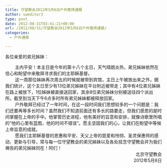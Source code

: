 ```yaml
---
title: 守望教会2012年5月6日户外敬拜通报
author: sweditor3
type: post
date: 2012-08-31T03:41:21+00:00
url: /2012/08/31/守望教会2012年5月6日户外敬拜通报/
categories:
  - 户外通报

---
```

各位亲爱的弟兄姊妹：

<div>
</div>

<div>
          主内平安！本主日是今年的第十八个主日，天气晴朗炎热，弟兄姊妹依然在信心和盼望中来敬拜寻求我们的主耶稣基督。
</div>

<div>
</div>

<div>
          这一周那位姊妹再次周五的时候就被带到宾馆，主日上午被放出来之外，据我们统计，这个主日至少有13位弟兄姊妹在平台附近被带走；其中有4位弟兄姊妹在路上被放下，1位姊妹被直接送回家，其余8位弟兄姊妹分别被送往四个派出所。截至到当天下午6点多时所有弟兄姊妹都被释放回家。
</div>

<div>
</div>

<div>
          户外敬拜已经过了一年时间，在这一段时间我们思想较多的一个问题是：我们还要再等多长时间？虽然我们不知道前面还有多长的路要走，但我们感恩的是时间掌握在上帝的手中。他掌管历史进程，他有美好的旨意和安排，就像诗歌里所唱的“他的心里有蓝图，他的时间不错误”。愿主坚固我们的心，让我们在盼望中等候上帝旨意的成就。
</div>

<div>
</div>

<div>
          愿我们主耶稣基督的恩惠和平安、天父上帝的慈爱和怜悯、圣灵保惠师的感动、更新与引导，常与每一位守望教会的弟兄姊妹以及各处挂念守望教会并为我们祷告的弟兄姊妹同在！阿们！
</div>

<div>
</div>

<div style="text-align: right;">
                        北京守望教会
</div>

<div style="text-align: right;">
                             2012年5月8日
</div>